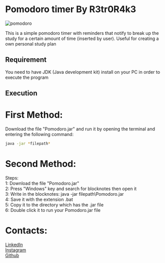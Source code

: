 # Pomodoro timer By R3tr0R4k3

![pomodoro](https://user-images.githubusercontent.com/94828984/231502396-62689983-928c-432f-bee1-ff64f723b864.png)

This is a simple pomodoro timer with reminders that notify to break up the study for a certain amount of time (inserted by user). Useful for creating a own personal
study plan

## Requirement

You need to have JDK (Java development kit) install on your PC in order to execute the program

## Execution
# First Method:
Download the file "Pomodoro.jar" and run it by opening the terminal and entering the following command:

```bash
java -jar *filepath*
```
# Second Method:
Steps:
<br>
1:            Download the file "Pomodoro.jar"
<br>
2:            Press "Windows" key and search for blocknotes then open it
<br>
3:            Write in the blocknotes: java -jar filepath\Pomodoro.jar
<br>
4:            Save it with the extension .bat
<br>
5:            Copy it to the directory which has the .jar file
<br>
6:            Double click it to run your Pomodoro.jar file

# Contacts:
[LinkedIn](https://www.linkedin.com/in/cesare-federico-sgaramella/)
<br>
[Instagram](https://www.instagram.com/fede_rake/)
<br>
[Github](https://github.com/R3tr0R4ke)
